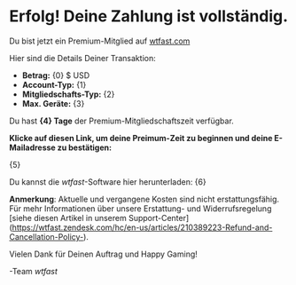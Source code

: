 # Erfolg! Deine Zahlung ist vollständig. 
Du bist jetzt ein Premium-Mitglied auf [wtfast.com](https://wtfast.com)

Hier sind die Details Deiner Transaktion:

* **Betrag:** {0} $ USD
* **Account-Typ:** {1}
* **Mitgliedschafts-Typ:** {2}
* **Max. Geräte:** {3}

Du hast **{4} Tage** der Premium-Mitgliedschaftszeit verfügbar.  

**Klicke auf diesen Link, um deine Preimum-Zeit zu beginnen und deine E-Mailadresse zu bestätigen:**

{5}

Du kannst die *wtfast*-Software hier herunterladen:
{6}

**Anmerkung**: Aktuelle und vergangene Kosten sind nicht erstattungsfähig. Für mehr Informationen über unsere Erstattung- und Widerrufsregelung [siehe diesen Artikel in unserem Support-Center] (https://wtfast.zendesk.com/hc/en-us/articles/210389223-Refund-and-Cancellation-Policy-).

Vielen Dank für Deinen Auftrag und Happy Gaming!
 
-Team *wtfast*